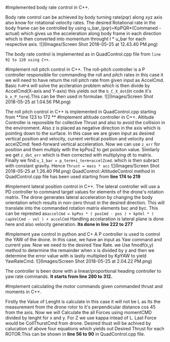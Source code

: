 #Implemented body rate control in C++.

Body rate control can be achieved by body turning rate(pqr) along xyz axis also know for rotational velocity rates. The desired Rotational rate in the body frame can be controlled by using u_bar_(pqr)=KpPQR*(Commaned - actual) which gives us the acceleration along body frame in each direction which is then converted into momentum throught I * u_bar for each respective axis.
![](Images/Screen Shot 2018-05-25 at 12.43.40 PM.png)

The body rate control is implemented as in QuadControl.cpp file from `line 92 to 120 using C++`.

#Implement roll pitch control in C++.
The roll-pitch controller is a P controller responsible for commanding the roll and pitch rates in this case it we will need to have return the roll pitch rate from given input as AccelCmd. Basic `F=M*A` will solve the accleration problem which is then divide by AccelCmd(X-axis and Y-axis) this yields out the `b_C_X_dot`(in code it's` b_x_P_term`).This can be then used in formulae.
![](Images/Screen Shot 2018-05-25 at 1.04.56 PM.png)

The roll pitch control in C++ is implemented in QuadControl.cpp starting from **line 123 to 172
**
#Implement altitude controller in C++.
Altitude Controller is reponsible for collective Thrust and also to avoid the collision in the environment. Also z is placed as negative direction in the axis which is pointing down to the surface. In this case we are given input as desired vertical position and velocity, current vertical position and velocity and accelZCmd: feed-forward vertical acceleration. Now we can use `z_err` for position and them multiply with the kpPosZ to get poisiton value. Similarly we get `z_dot_err` which is then corrected with multiplying dt to matrix. Finally we find `u_1_bar = p_term+i_term+accelZcmd`. which is then subract with constant gravity. Hence `Thrust = mass * acc`
![](Images/Screen Shot 2018-05-25 at 1.26.40 PM.png)
QuadControl::AltitudeControl method in QuadControl.cpp file has been used starting from **line 174 to 219**

#Implement lateral position control in C++.
The lateral controller will use a PD controller to command target values for elements of the drone's rotation matrix. The drone generates lateral acceleration by changing the body orientation which results in non-zero thrust in the desired direction. This will translate into the commanded rotation matrix elements bxc and byc. This can be represted as`accelCmd = kpPos * ( posCmd - pos ) + kpVel * ( capVelCmd - vel ) + accelCmd`
Handling accelaration is lateral plane is done here and also velocity generation. **Its done in line 222 to 277**


#Implement yaw control in python and C+
A P controller is used to control the YAW of the drone. In this case, we have an input as Yaw command and current yaw. Now we need to the desired Yaw Rate. we Use fmodf(x,y) method to determine the remainder when x is divided by y and then we determine the error value with is lastly multiplied by KpYAW to yield YawRateCmd.
![](Images/Screen Shot 2018-05-25 at 2.04.22 PM.png)

The controller is been done with a linear/proportional heading controller to yaw rate commands. **It starts from line 280 to 312.**

#Implement calculating the motor commands given commanded thrust and moments in C++.

Firstly the Value of Lenght is calculate in this case it will not be L as Its the measurement from the drone rotor to it's perpendicular distance cos 45 from the axis. Now we will Calculate the all Forces using momentCMD divided by lenght for x and y. For Z we use kappa intead of L. Last Force would be CollThurstCmd from drone. Desired thust will be achived by calucation of above four equations which yields out Desired Thrust for each ROTOR.This can be shown in **line 56 to 90** in QuadControl.cpp file.